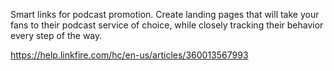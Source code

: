 Smart links for podcast promotion. Create landing pages that will take your fans to their podcast service of choice, while closely tracking their behavior every step of the way.

https://help.linkfire.com/hc/en-us/articles/360013567993
